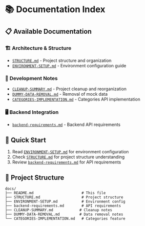 # 📚 Documentation Index

## 📋 Available Documentation

### 🏗️ **Architecture & Structure**
- [`STRUCTURE.md`](./STRUCTURE.md) - Project structure and organization
- [`ENVIRONMENT-SETUP.md`](./ENVIRONMENT-SETUP.md) - Environment configuration guide

### 🔧 **Development Notes**
- [`CLEANUP-SUMMARY.md`](./CLEANUP-SUMMARY.md) - Project cleanup and reorganization
- [`DUMMY-DATA-REMOVAL.md`](./DUMMY-DATA-REMOVAL.md) - Removal of mock data
- [`CATEGORIES-IMPLEMENTATION.md`](./CATEGORIES-IMPLEMENTATION.md) - Categories API implementation

### 🖥️ **Backend Integration**
- [`backend-requirements.md`](./backend-requirements.md) - Backend API requirements

## 🚀 Quick Start

1. Read [`ENVIRONMENT-SETUP.md`](./ENVIRONMENT-SETUP.md) for environment configuration
2. Check [`STRUCTURE.md`](./STRUCTURE.md) for project structure understanding
3. Review [`backend-requirements.md`](./backend-requirements.md) for API requirements

## 📁 Project Structure
```
docs/
├── README.md                      # This file
├── STRUCTURE.md                   # Project structure
├── ENVIRONMENT-SETUP.md           # Environment config
├── backend-requirements.md        # API requirements
├── CLEANUP-SUMMARY.md            # Cleanup notes
├── DUMMY-DATA-REMOVAL.md         # Data removal notes
└── CATEGORIES-IMPLEMENTATION.md   # Categories feature
```
